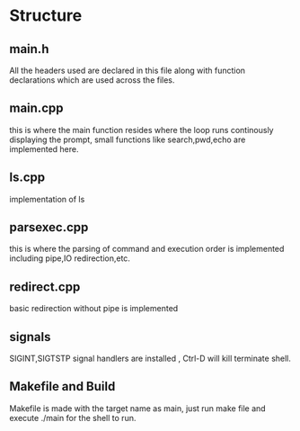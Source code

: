 # Structure 
## main.h
All the headers used are declared in this file along with  function declarations which are used
across the files.
## main.cpp
this is where the main function resides where the loop runs continously displaying the prompt,
small functions like search,pwd,echo are implemented here.
## ls.cpp
implementation of ls
## parsexec.cpp
this is where the parsing of command and execution order is implemented including pipe,IO redirection,etc.
## redirect.cpp
basic redirection without pipe is implemented
## signals
SIGINT,SIGTSTP signal handlers are installed , Ctrl-D will kill terminate shell.

## Makefile and Build
Makefile is made with the target name as main, just run make file and execute ./main for the shell to run.

